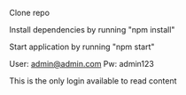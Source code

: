 <!-- 1 -->

Clone repo

<!-- 2 -->
Install dependencies by running "npm install" 


<!-- 3 -->
Start application by running "npm start"

<!-- 4 -->

User: admin@admin.com
Pw: admin123

<!-- 5 -->

This is the only login available to read content

